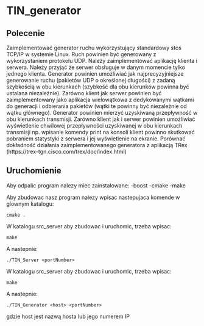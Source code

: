 # TIN_generator

<h2>Polecenie</h2>
Zaimplementować generator ruchu wykorzystujący standardowy stos TCP/IP w systemie Linux. Ruch powinien być generowany z wykorzystaniem protokołu UDP. Należy zaimplementować aplikację klienta i serwera. Należy przyjąć że serwer obsługuje w danym momencie tylko jednego klienta. Generator powinien umożliwiać jak najprecyzyjniejsze generowanie ruchu (pakietów UDP o określonej długości) z zadaną szybkością w obu kierunkach (szybkość dla obu kierunków powinna być ustalana niezależnie). Zarówno klient jak serwer powinien być zaimplementowany jako aplikacja wielowątkowa z dedykowanymi wątkami do generacji i odbierania pakietów (wątki te powinny być niezależnie od wątku głównego). Generator powinien mierzyć uzyskiwaną przepływność w obu kierunkach transmisji. Zarówno klient jak i serwer powinien umożliwiać wyświetlenie chwilowej przepływności uzyskiwanej w obu kierunkach transmisji np. wpisanie komendy print na konsoli klient powinno skutkować pobraniem statystyki z serwera i jej wyświetlenie na ekranie. Porównać dokładność działania zaimplementowanego generatora z aplikacją TRex (https://trex-tgn.cisco.com/trex/doc/index.html)

<h2>Uruchomienie</h2>

Aby odpalic program nalezy miec zainstalowane:
-boost
-cmake
-make

Aby zbudowac nasz program nalezy wpisac nastepujaca komende w glownym katalogu:

    cmake .

W katalogu src_server aby zbudowac i uruchomic, trzeba wpisac:

    make

A nastepnie:

    ./TIN_Server <portNumber>

W katalogu src_server aby zbudowac i uruchomic, trzeba wpisac:

    make

A nastepnie:

    ./TIN_Generator <host> <portNumber>

gdzie host jest nazwą hosta lub jego numerem IP

